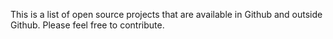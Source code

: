 This is a list of open source projects that are available in Github and outside Github. Please feel free to contribute.
